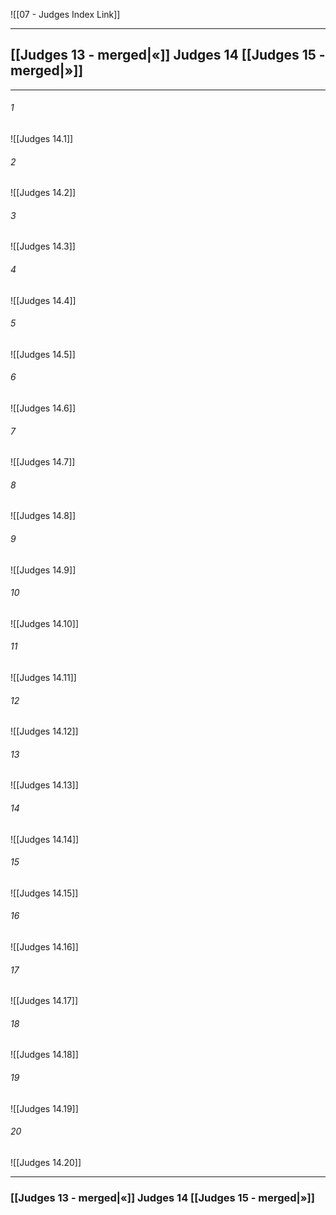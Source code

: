![[07 - Judges Index Link]]

---
##  [[Judges 13 - merged|«]] Judges 14 [[Judges 15 - merged|»]]

---

###### 1
![[Judges 14.1]] 

###### 2
![[Judges 14.2]] 

###### 3
![[Judges 14.3]] 

###### 4
![[Judges 14.4]]

###### 5 
![[Judges 14.5]] 

###### 6
![[Judges 14.6]] 

###### 7
![[Judges 14.7]] 

###### 8
![[Judges 14.8]] 

###### 9
![[Judges 14.9]] 

###### 10
![[Judges 14.10]] 

###### 11
![[Judges 14.11]] 

###### 12
![[Judges 14.12]]

###### 13
![[Judges 14.13]] 

###### 14
![[Judges 14.14]] 

###### 15
![[Judges 14.15]]

###### 16
![[Judges 14.16]] 

###### 17
![[Judges 14.17]]

###### 18
![[Judges 14.18]] 

###### 19
![[Judges 14.19]] 

###### 20
![[Judges 14.20]]


---
###  [[Judges 13 - merged|«]] Judges 14 [[Judges 15 - merged|»]]